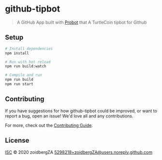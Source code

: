 # github-tipbot

> A GitHub App built with [Probot](https://github.com/probot/probot) that A TurtleCoin tipbot for Github

## Setup

```sh
# Install dependencies
npm install

# Run with hot reload
npm run build:watch

# Compile and run
npm run build
npm run start
```

## Contributing

If you have suggestions for how github-tipbot could be improved, or want to report a bug, open an issue! We'd love all and any contributions.

For more, check out the [Contributing Guide](CONTRIBUTING.md).

## License

[ISC](LICENSE) © 2020 zoidbergZA <5298218+zoidbergZA@users.noreply.github.com>
